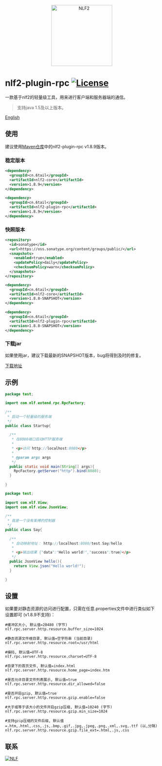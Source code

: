 <div align="center">
<img width="200" src="http://6tail.cn/nlf2-logo.png" alt="NLF2">
</div>

# nlf2-plugin-rpc [![License](https://img.shields.io/badge/license-MIT-4EB1BA.svg?style=flat-square)](https://github.com/6tail/nlf2/blob/master/LICENSE)

一款基于nlf2的轻量级工具，用来进行客户端和服务器端的通信。

> 支持java 1.5及以上版本。

[English](https://github.com/6tail/nlf2-maven/tree/master/nlf2-plugin-rpc)

## 使用

建议使用[Maven仓库](https://search.maven.org/search?q=nlf2-plugin-rpc)中的nlf2-plugin-rpc v1.8.9版本。

### 稳定版本

```xml
<dependency>
  <groupId>cn.6tail</groupId>
  <artifactId>nlf2-core</artifactId>
  <version>1.8.9</version>
</dependency>
 
<dependency>
  <groupId>cn.6tail</groupId>
  <artifactId>nlf2-plugin-rpc</artifactId>
  <version>1.8.9</version>
</dependency>
```
 
### 快照版本

```xml
<repository>
  <id>sonatype</id>
  <url>https://oss.sonatype.org/content/groups/public/</url>
  <snapshots>
    <enabled>true</enabled>
    <updatePolicy>daily</updatePolicy>
    <checksumPolicy>warn</checksumPolicy>
  </snapshots>
</repository>
```

```xml
<dependency>
  <groupId>cn.6tail</groupId>
  <artifactId>nlf2-core</artifactId>
  <version>1.8.8-SNAPSHOT</version>
</dependency>
 
<dependency>
  <groupId>cn.6tail</groupId>
  <artifactId>nlf2-plugin-rpc</artifactId>
  <version>1.8.8-SNAPSHOT</version>
</dependency>
```

### 下载jar

如果使用jar，建议下载最新的SNAPSHOT版本，bug将得到及时的修复。

[下载地址](https://oss.sonatype.org/content/groups/public/cn/6tail/)

## 示例

```java
package test;
 
import com.nlf.extend.rpc.RpcFactory;
 
/**
 * 启动一个轻量级的服务端
 */
public class Startup{
 
  /**
   * 在8080端口启动HTTP服务端
   * 
   * <p>访问 http://localhost:8080</p>
   * 
   * @param args args
   */
  public static void main(String[] args){
    RpcFactory.getServer("http").bind(8080);
  }
 
}
```

```java
package test;
 
import com.nlf.View;
import com.nlf.view.JsonView;
 
/**
 * 我是一个没有束缚的控制器
 */
public class Say{
  
  /**
   * 自动映射地址： http://localhost:8080/test.Say/hello
   * 
   * <p>输出结果 {"data":"Hello world!","success":true}</p>
   */
  public JsonView hello(){
    return View.json("Hello world!");
  }
  
}
```

## 设置

如果要对静态资源的访问进行配置，只需在任意.properties文件中进行类似如下设置即可 (v1.8.9不支持)：

```
#缓冲区大小, 默认值=20480 (字节)
nlf.rpc.server.http.resource.buffer_size=1024
 
#静态资源文件根目录, 默认值=空字符串 (当前目录)
nlf.rpc.server.http.resource.root=/usr/html
 
#编码, 默认值=UTF-8
nlf.rpc.server.http.resource.charset=UTF-8
 
#目录下的首页文件, 默认值=index.html
nlf.rpc.server.http.resource.home_page=index.htm
 
#是否允许目录文件列表展示, 默认值=true
nlf.rpc.server.http.resource.dir_allowed=false
 
#是否开启gzip, 默认值=true
nlf.rpc.server.http.resource.gzip.enable=false
 
#大于或等于该大小的文件开启gzip压缩, 默认值=10240 (字节)
nlf.rpc.server.http.resource.gzip.min_size=1024
 
#支持gzip压缩的文件后缀, 默认值=.htm,.html,.css,.js,.bmp,.gif,.jpg,.jpeg,.png,.xml,.svg,.ttf (以,分隔)
nlf.rpc.server.http.resource.gzip.file_ext=.html,.js,.css
```

## 联系

<a target="_blank" href="https://jq.qq.com/?_wv=1027&k=5F9Pbf0"><img border="0" src="http://pub.idqqimg.com/wpa/images/group.png" alt="NLF" title="NLF"></a>

